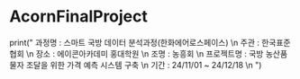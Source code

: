 # AcornFinalProject
print("
  과정명 : 스마트 국방 데이터 분석과정(한화에어로스페이스) \n
  주관 : 한국표준협회 \n
  장소 : 에이콘아카데미 홍대학원 \n
  조명 : 농흥회 \n
  프로젝트명 : 국방 농산품 물자 조달을 위한 가격 예측 시스템 구축 \n
  기간 : 24/11/01 ~ 24/12/18 \n
")
